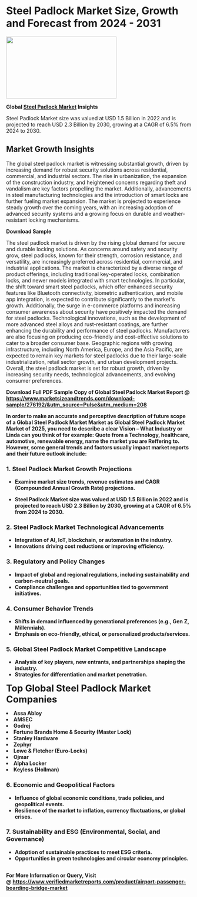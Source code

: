 <H1>Steel Padlock Market Size, Growth and Forecast from 2024 - 2031</H1><img class="aligncenter size-medium wp-image-584254" src="https://thirdeyenews.in/wp-content/uploads/2024/09/Global-Market-Research-300x168.jpeg" alt="" width="300" height="168" /><p><strong>Global&nbsp;<a href="https://www.marketsizeandtrends.com/download-sample/276192/&amp;utm_source=Pulse&amp;utm_medium=208">Steel Padlock Market</a> Insights</strong></p><p>Steel Padlock Market size was valued at USD 1.5 Billion in 2022 and is projected to reach USD 2.3 Billion by 2030, growing at a CAGR of 6.5% from 2024 to 2030.</p><p><h2>Market Growth Insights</h2> <p>The global steel padlock market is witnessing substantial growth, driven by increasing demand for robust security solutions across residential, commercial, and industrial sectors. The rise in urbanization, the expansion of the construction industry, and heightened concerns regarding theft and vandalism are key factors propelling the market. Additionally, advancements in steel manufacturing technologies and the introduction of smart locks are further fueling market expansion. The market is projected to experience steady growth over the coming years, with an increasing adoption of advanced security systems and a growing focus on durable and weather-resistant locking mechanisms.</p> <p><strong>Download Sample</strong></p> <p>The steel padlock market is driven by the rising global demand for secure and durable locking solutions. As concerns around safety and security grow, steel padlocks, known for their strength, corrosion resistance, and versatility, are increasingly preferred across residential, commercial, and industrial applications. The market is characterized by a diverse range of product offerings, including traditional key-operated locks, combination locks, and newer models integrated with smart technologies. In particular, the shift toward smart steel padlocks, which offer enhanced security features like Bluetooth connectivity, biometric authentication, and mobile app integration, is expected to contribute significantly to the market's growth. Additionally, the surge in e-commerce platforms and increasing consumer awareness about security have positively impacted the demand for steel padlocks. Technological innovations, such as the development of more advanced steel alloys and rust-resistant coatings, are further enhancing the durability and performance of steel padlocks. Manufacturers are also focusing on producing eco-friendly and cost-effective solutions to cater to a broader consumer base. Geographic regions with growing infrastructure, including North America, Europe, and the Asia Pacific, are expected to remain key markets for steel padlocks due to their large-scale industrialization, retail sector growth, and urban development projects. Overall, the steel padlock market is set for robust growth, driven by increasing security needs, technological advancements, and evolving consumer preferences. <p><strong></p><p><span class=""><strong>Download Full PDF Sample Copy of Global Steel Padlock Market Report</strong> @ <a href="https://www.marketsizeandtrends.com/download-sample/276192/&amp;utm_source=Pulse&amp;utm_medium=208" target="_blank">https://www.marketsizeandtrends.com/download-sample/276192/&amp;utm_source=Pulse&amp;utm_medium=208</a></span></p><p>In order to make an accurate and perceptive description of future scope of a Global&nbsp;Steel Padlock Market Market as Global&nbsp;Steel Padlock Market Market of 2025, you need to describe a clear Vision &ndash; What Industry or Linda can you think of for example: Quote from a Technology, healthcare, automotive, renewable energy, name the market you are Reffering to. However, some general trends and factors usually impact market reports and their future outlook include:</p><h3>1.&nbsp;<strong>Steel Padlock Market Growth Projections</strong></h3><ul><li>Examine market size trends, revenue estimates and CAGR (Compounded Annual Growth Rate) projections.</li><li><p>Steel Padlock Market size was valued at USD 1.5 Billion in 2022 and is projected to reach USD 2.3 Billion by 2030, growing at a CAGR of 6.5% from 2024 to 2030.</p></li></ul><h3>2.&nbsp;<strong>Steel Padlock Market Technological Advancements</strong></h3><ul><li>Integration of AI, IoT, blockchain, or automation in the industry.</li><li>Innovations driving cost reductions or improving efficiency.</li></ul><h3>3.&nbsp;<strong>Regulatory and Policy Changes</strong></h3><ul><li>Impact of global and regional regulations, including sustainability and carbon-neutral goals.</li><li>Compliance challenges and opportunities tied to government initiatives.</li></ul><h3>4.&nbsp;<strong>Consumer Behavior Trends</strong></h3><ul><li>Shifts in demand influenced by generational preferences (e.g., Gen Z, Millennials).</li><li>Emphasis on eco-friendly, ethical, or personalized products/services.</li></ul><h3>5.&nbsp;<strong>Global Steel Padlock Market Competitive Landscape</strong></h3><ul><li>Analysis of key players, new entrants, and partnerships shaping the industry.</li><li>Strategies for differentiation and market penetration.</li></ul><p data-pm-slice="1 1 []"><span style="color: inherit; font-family: inherit; font-size: 25px;">Top Global Steel Padlock Market Companies</span></p><div class="" data-test-id=""><p><li>Assa Abloy</li><li> AMSEC</li><li> Godrej</li><li> Fortune Brands Home & Security (Master Lock)</li><li> Stanley Hardware</li><li> Zephyr</li><li> Lowe & Fletcher (Euro-Locks)</li><li> Ojmar</li><li> Alpha Locker</li><li> Keyless (Hollman)</li></p></div><h3>6.&nbsp;<strong>Economic and Geopolitical Factors</strong></h3><ul><li>Influence of global economic conditions, trade policies, and geopolitical events.</li><li>Resilience of the market to inflation, currency fluctuations, or global crises.</li></ul><h3>7.&nbsp;<strong>Sustainability and ESG (Environmental, Social, and Governance)</strong></h3><ul><li>Adoption of sustainable practices to meet ESG criteria.</li><li>Opportunities in green technologies and circular economy principles.</li></ul><h2><strong style="font-size: 14px;">For More Information or Query, Visit @&nbsp;</strong><a style="background-color: #ffffff; font-size: 14px;" href="https://www.marketsizeandtrends.com/report/steel-padlock-market/" target="_blank">https://www.verifiedmarketreports.com/product/airport-passenger-boarding-bridge-market</a></h2>
